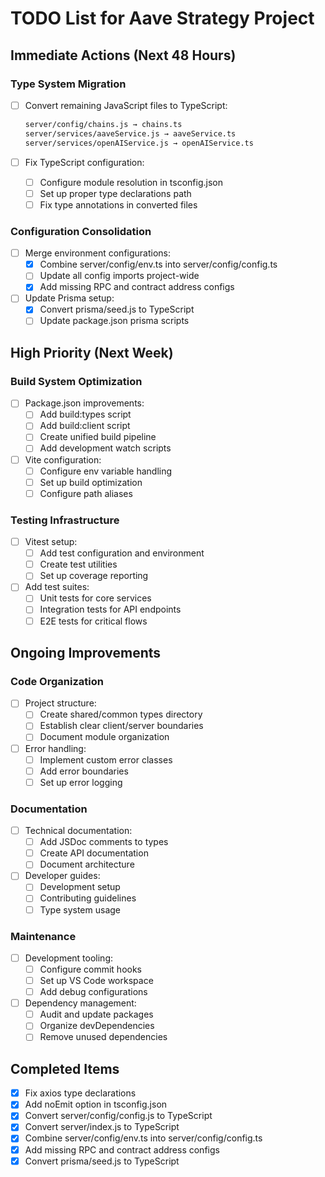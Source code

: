 # TODO List for Aave Strategy Project

## Immediate Actions (Next 48 Hours)

### Type System Migration

- [ ] Convert remaining JavaScript files to TypeScript:

  ```bash
  server/config/chains.js → chains.ts
  server/services/aaveService.js → aaveService.ts
  server/services/openAIService.js → openAIService.ts
  ```

- [ ] Fix TypeScript configuration:
  - [ ] Configure module resolution in tsconfig.json
  - [ ] Set up proper type declarations path
  - [ ] Fix type annotations in converted files

### Configuration Consolidation

- [ ] Merge environment configurations:
  - [x] Combine server/config/env.ts into server/config/config.ts
  - [ ] Update all config imports project-wide
  - [x] Add missing RPC and contract address configs
- [ ] Update Prisma setup:
  - [x] Convert prisma/seed.js to TypeScript
  - [ ] Update package.json prisma scripts

## High Priority (Next Week)

### Build System Optimization

- [ ] Package.json improvements:
  - [ ] Add build:types script
  - [ ] Add build:client script
  - [ ] Create unified build pipeline
  - [ ] Add development watch scripts
- [ ] Vite configuration:
  - [ ] Configure env variable handling
  - [ ] Set up build optimization
  - [ ] Configure path aliases

### Testing Infrastructure

- [ ] Vitest setup:
  - [ ] Add test configuration and environment
  - [ ] Create test utilities
  - [ ] Set up coverage reporting
- [ ] Add test suites:
  - [ ] Unit tests for core services
  - [ ] Integration tests for API endpoints
  - [ ] E2E tests for critical flows

## Ongoing Improvements

### Code Organization

- [ ] Project structure:
  - [ ] Create shared/common types directory
  - [ ] Establish clear client/server boundaries
  - [ ] Document module organization
- [ ] Error handling:
  - [ ] Implement custom error classes
  - [ ] Add error boundaries
  - [ ] Set up error logging

### Documentation

- [ ] Technical documentation:
  - [ ] Add JSDoc comments to types
  - [ ] Create API documentation
  - [ ] Document architecture
- [ ] Developer guides:
  - [ ] Development setup
  - [ ] Contributing guidelines
  - [ ] Type system usage

### Maintenance

- [ ] Development tooling:
  - [ ] Configure commit hooks
  - [ ] Set up VS Code workspace
  - [ ] Add debug configurations
- [ ] Dependency management:
  - [ ] Audit and update packages
  - [ ] Organize devDependencies
  - [ ] Remove unused dependencies

## Completed Items

- [x] Fix axios type declarations
- [x] Add noEmit option in tsconfig.json
- [x] Convert server/config/config.js to TypeScript
- [x] Convert server/index.js to TypeScript
- [x] Combine server/config/env.ts into server/config/config.ts
- [x] Add missing RPC and contract address configs
- [x] Convert prisma/seed.js to TypeScript
